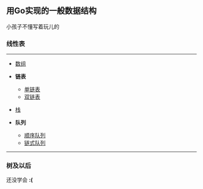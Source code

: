 ## 用Go实现的一般数据结构
小孩子不懂写着玩儿的

### 线性表
__________________________________


- [数组](https://github.com/BY2095163684/Data-Structure-by-Go/blob/main/LinearList/SqList.go)

- **链表**
    - [单链表](https://github.com/BY2095163684/Data-Structure-by-Go/blob/main/LinearList/SingleLinkList.go)
    - [双链表](https://github.com/BY2095163684/Data-Structure-by-Go/blob/main/LinearList/DoubleLinkList.go)

- [栈](https://github.com/BY2095163684/Data-Structure-by-Go/blob/main/LinearList/Stack.go)

- **队列**
    - [顺序队列](https://github.com/BY2095163684/Data-Structure-by-Go/blob/main/LinearList/Squeue.go)
    - [链式队列](https://github.com/BY2095163684/Data-Structure-by-Go/blob/main/LinearList/Lqueue.go)

__________________________________


### 树及以后
还没学会 **:(**